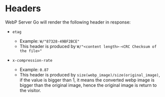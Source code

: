 # Headers

WebP Server Go will render the following header in response:

* `etag`
    * Example: `W/"87328-49BF2BCE"`
    * This header is produced by `W/"<content length>-<CRC Checksum of the file>"` 

* `x-compression-rate`
    * Example: `0.87`
    * This header is produced by `size(webp_image)/size(original_image)`, if the value is bigger than 1, it means the converted webp image is bigger than the original image, hence the original image is return to the visitor.